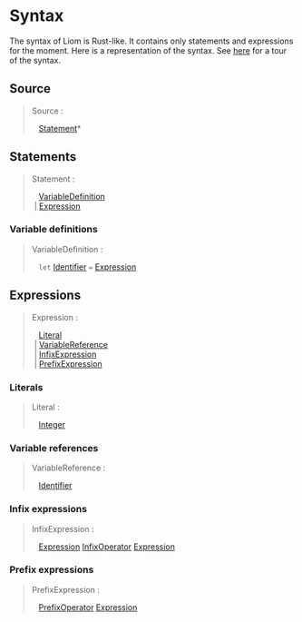 # Syntax

The syntax of Liom is Rust-like. It contains only statements and expressions for the moment. Here is a representation of
the syntax. See [here](../fuzz/corpus/main/example) for a tour of the syntax.

## Source

> Source :
>
> &nbsp;&nbsp; [Statement](#statements)*

## Statements

> Statement :
>
> &nbsp;&nbsp; [VariableDefinition](#variable-definitions)\
> &nbsp;| [Expression](#expressions)

### Variable definitions

> VariableDefinition :
>
> &nbsp;&nbsp; `let` [Identifier](tokens.md#identifier) `=` [Expression](#Expressions)

## Expressions

> Expression :
>
> &nbsp;&nbsp; [Literal](#literals)\
> &nbsp;| [VariableReference](#variable-references)\
> &nbsp;| [InfixExpression](#infix-expressions)\
> &nbsp;| [PrefixExpression](#prefix-expressions)

### Literals

> Literal :
>
> &nbsp;&nbsp; [Integer](tokens.md#integer)

### Variable references

> VariableReference :
>
> &nbsp;&nbsp; [Identifier](tokens.md#identifier)

### Infix expressions

> InfixExpression :
>
> &nbsp;&nbsp; [Expression](#expressions) [InfixOperator](tokens.md#infix-operator) [Expression](#expressions)

### Prefix expressions

> PrefixExpression :
>
> &nbsp;&nbsp; [PrefixOperator](tokens.md#prefix-operator) [Expression](#expressions)
